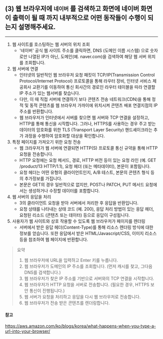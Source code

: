 ## (3) 웹 브라우저에 `네이버` 를 검색하고 화면에 네이버 화면이 출력이 될 때 까지 내부적으로 어떤 동작들이 수행이 되는지 설명해주세요.
----
1. 웹 사이트를 호스팅하는 웹 서버의 위치 조회
    - '네이버' 공식 웹 사이트 주소를 클릭하면, DNS (도메인 이름 시스템) 으로 숫자로만 나열된 IP가 아닌, 도메인(예. naver.com)을 검색하여 해당 웹 서버 위치를 조회합니다.
2. 웹 서버에 연결
    - 인터넷의 일반적인 웹 브라우저 요청 패킷이 TCP/IP(Transmission Control Protocol/Internet Protocol) 프로토콜을 통해 라우터 장비, 인터넷 서비스 제공회사 교환기를 이동하여 통신 회사간의 경로인 라우터 테이블을 따라 연결할 IP 주소가 있는 웹서버를 찾습니다.
    - 다만, 이 때 직접 서버에 연결하기 보다 콘텐츠 전송 네트워크(CDN)을 통해 정적 및 동적 콘텐츠를 웹 브라우저 가까이에 위치시켜 콘텐츠 배포 연결지점의 IP 주소를 반환합니다.
    - 웹 브라우저가 인터넷에서 서버를 찾으면 웹 서버와 TCP 연결을 설정하고, HTTP를 통해 통신을 시작합니다. 그러나, HTTPS를 사용하는 경우 주고 받는 데이터의 암호화를 위한 TLS (Transport Layer Security) 핸드셰이크라는 추가 과정을 수행하여 암호화할 대상을 확인합니다.
3. 특정 페이지를 가져오기 위한 요청 전송
    - 웹 크라우저가 웹 서버에 연결되면 HTTP(S) 프로토콜 통신 규약을 통해 HTTP 요청을 전송합니다. 
    - HTTP 요청에는 요청 메서드, 경로, HTTP 버전 등이 있는 요청 라인 (예. GET /product/13 HTTP/1.1), 요청 헤더 (또는 메타데이터), 본문이 포함됩니다.
    - 요청 헤더는 어떤 유형의 클라이언트인지, A/B 테스트, 본문의 콘텐츠 형식 등의 추가정보를 가집니다.
    - 본문은 GET의 경우 일반적으로 없지만, POST나 PATCH, PUT 메서드 요청에서는 생성하거나 수정할 데이터를 포함합니다. 
4. 웹 서버의 응답을 처리
    - 3의 클라이언트 요청을 받아 서버에서 처리한 후 응답을 반환입니다.
    - 요청 상태를 나타내는 상태 코드 (예. 200), 응답 처리 방법이 있는 응답 헤더, 요청된 리소드 (콘텐츠 또는 데이터) 등으로 응답이 구성됩니다.
5. 사용자가 웹 사이트와 상호 작용할 수 있도록 웹 브라우저가 페이지를 렌더링
    - 서버에서 받은 응답 헤더(Content-Type)를 통해 리소스 렌더링 방식에 대한 정보를 얻습니다. 또한 응답에서 받은 HTML/Javascript/CSS, 이미지 리소스 등을 참조하여 웹 페이지에 반환합니다.

> 요약 
> 1. 웹 브라우저에 URL을 입력하고 Enter 키를 누릅니다.
> 2. 웹 브라우저가 도메인의 IP 주소를 조회합니다. (먼저 캐시를 찾고, 그다음 DNS를 검색합니다.)
> 3. 웹 브라우저가 찾은 IP 주소를 기반으로 서버와의 TCP 연결을 시작합니다.
> 4. 웹 브라우저가 HTTP 요청을 서버로 전송합니다. (필요한 경우, HTTPS 보안 통신이 진행됩니다.)
> 5. 웹 서버가 요청을 처리하고 응답을 다시 웹 브라우저로 전송합니다.
> 6. 웹 브라우저가 전송 받은 콘텐츠를 렌더링합니다.

#### 참고
https://aws.amazon.com/ko/blogs/korea/what-happens-when-you-type-a-url-into-your-browser/


